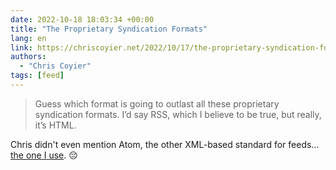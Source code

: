 ```yaml
---
date: 2022-10-18 18:03:34 +00:00
title: "The Proprietary Syndication Formats"
lang: en
link: https://chriscoyier.net/2022/10/17/the-proprietary-syndication-formats/
authors:
  - "Chris Coyier"
tags: [feed]
---
```


> Guess which format is going to outlast all these proprietary syndication formats. I’d say RSS, which I believe to be true, but really, it’s HTML.

Chris didn't even mention Atom, the other XML-based standard for feeds… [the one I use](/feeds/). 😔
